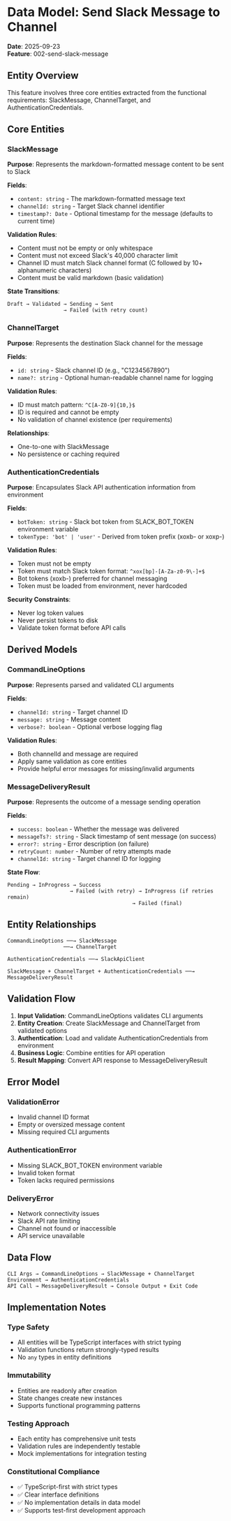 # Data Model: Send Slack Message to Channel

**Date**: 2025-09-23  
**Feature**: 002-send-slack-message

## Entity Overview

This feature involves three core entities extracted from the functional requirements: SlackMessage, ChannelTarget, and AuthenticationCredentials.

## Core Entities

### SlackMessage

**Purpose**: Represents the markdown-formatted message content to be sent to Slack

**Fields**:

- `content: string` - The markdown-formatted message text
- `channelId: string` - Target Slack channel identifier
- `timestamp?: Date` - Optional timestamp for the message (defaults to current time)

**Validation Rules**:

- Content must not be empty or only whitespace
- Content must not exceed Slack's 40,000 character limit
- Channel ID must match Slack channel format (C followed by 10+ alphanumeric characters)
- Content must be valid markdown (basic validation)

**State Transitions**:

```
Draft → Validated → Sending → Sent
                  → Failed (with retry count)
```

### ChannelTarget

**Purpose**: Represents the destination Slack channel for the message

**Fields**:

- `id: string` - Slack channel ID (e.g., "C1234567890")
- `name?: string` - Optional human-readable channel name for logging

**Validation Rules**:

- ID must match pattern: `^C[A-Z0-9]{10,}$`
- ID is required and cannot be empty
- No validation of channel existence (per requirements)

**Relationships**:

- One-to-one with SlackMessage
- No persistence or caching required

### AuthenticationCredentials

**Purpose**: Encapsulates Slack API authentication information from environment

**Fields**:

- `botToken: string` - Slack bot token from SLACK_BOT_TOKEN environment variable
- `tokenType: 'bot' | 'user'` - Derived from token prefix (xoxb- or xoxp-)

**Validation Rules**:

- Token must not be empty
- Token must match Slack token format: `^xox[bp]-[A-Za-z0-9\-]+$`
- Bot tokens (xoxb-) preferred for channel messaging
- Token must be loaded from environment, never hardcoded

**Security Constraints**:

- Never log token values
- Never persist tokens to disk
- Validate token format before API calls

## Derived Models

### CommandLineOptions

**Purpose**: Represents parsed and validated CLI arguments

**Fields**:

- `channelId: string` - Target channel ID
- `message: string` - Message content
- `verbose?: boolean` - Optional verbose logging flag

**Validation Rules**:

- Both channelId and message are required
- Apply same validation as core entities
- Provide helpful error messages for missing/invalid arguments

### MessageDeliveryResult

**Purpose**: Represents the outcome of a message sending operation

**Fields**:

- `success: boolean` - Whether the message was delivered
- `messageTs?: string` - Slack timestamp of sent message (on success)
- `error?: string` - Error description (on failure)
- `retryCount: number` - Number of retry attempts made
- `channelId: string` - Target channel ID for logging

**State Flow**:

```
Pending → InProgress → Success
                    → Failed (with retry) → InProgress (if retries remain)
                                        → Failed (final)
```

## Entity Relationships

```
CommandLineOptions ──→ SlackMessage
                  ──→ ChannelTarget

AuthenticationCredentials ──→ SlackApiClient

SlackMessage + ChannelTarget + AuthenticationCredentials ──→ MessageDeliveryResult
```

## Validation Flow

1. **Input Validation**: CommandLineOptions validates CLI arguments
2. **Entity Creation**: Create SlackMessage and ChannelTarget from validated options
3. **Authentication**: Load and validate AuthenticationCredentials from environment
4. **Business Logic**: Combine entities for API operation
5. **Result Mapping**: Convert API response to MessageDeliveryResult

## Error Model

### ValidationError

- Invalid channel ID format
- Empty or oversized message content
- Missing required CLI arguments

### AuthenticationError

- Missing SLACK_BOT_TOKEN environment variable
- Invalid token format
- Token lacks required permissions

### DeliveryError

- Network connectivity issues
- Slack API rate limiting
- Channel not found or inaccessible
- API service unavailable

## Data Flow

```
CLI Args → CommandLineOptions → SlackMessage + ChannelTarget
Environment → AuthenticationCredentials
API Call → MessageDeliveryResult → Console Output + Exit Code
```

## Implementation Notes

### Type Safety

- All entities will be TypeScript interfaces with strict typing
- Validation functions return strongly-typed results
- No `any` types in entity definitions

### Immutability

- Entities are readonly after creation
- State changes create new instances
- Supports functional programming patterns

### Testing Approach

- Each entity has comprehensive unit tests
- Validation rules are independently testable
- Mock implementations for integration testing

### Constitutional Compliance

- ✅ TypeScript-first with strict types
- ✅ Clear interface definitions
- ✅ No implementation details in data model
- ✅ Supports test-first development approach
